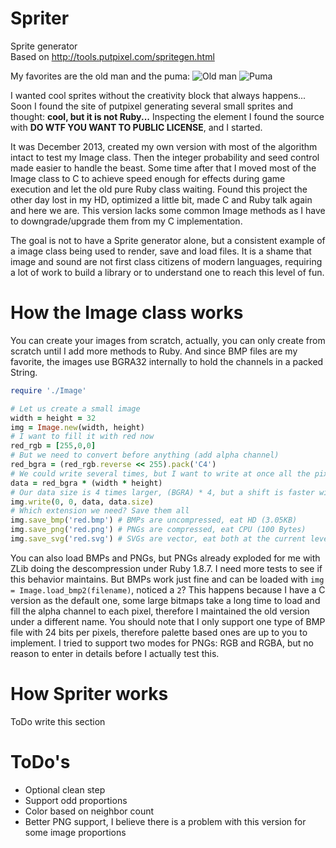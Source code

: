 # Spriter
Sprite generator  
Based on http://tools.putpixel.com/spritegen.html

My favorites are the old man and the puma:
![Old man](https://rawgithub.com/Maumagnaguagno/Spriter/master/images/sprite_64.svg)
![Puma](https://rawgithub.com/Maumagnaguagno/Spriter/master/images/sprite_65.svg)

I wanted cool sprites without the creativity block that always happens...  
Soon I found the site of putpixel generating several small sprites and thought: **cool, but it is not Ruby...**
Inspecting the element I found the source with **DO WTF YOU WANT TO PUBLIC LICENSE**, and I started.

It was December 2013, created my own version with most of the algorithm intact to test my Image class.
Then the integer probability and seed control made easier to handle the beast. Some time after that I moved most of the Image class to C to achieve speed enough for effects during game execution and let the old pure Ruby class waiting.
Found this project the other day lost in my HD, optimized a little bit, made C and Ruby talk again and here we are.
This version lacks some common Image methods as I have to downgrade/upgrade them from my C implementation.

The goal is not to have a Sprite generator alone, but a consistent example of a image class being used to render, save and load files. It is a shame that image and sound are not first class citizens of modern languages, requiring a lot of work to build a library or to understand one to reach this level of fun.

# How the Image class works
You can create your images from scratch, actually, you can only create from scratch until I add more methods to Ruby. And since BMP files are my favorite, the images use BGRA32 internally to hold the channels in a packed String.
```Ruby
require './Image'

# Let us create a small image
width = height = 32
img = Image.new(width, height)
# I want to fill it with red now
red_rgb = [255,0,0]
# But we need to convert before anything (add alpha channel)
red_bgra = (red_rgb.reverse << 255).pack('C4')
# We could write several times, but I want to write at once all the pixels
data = red_bgra * (width * height)
# Our data size is 4 times larger, (BGRA) * 4, but a shift is faster with integers
img.write(0, 0, data, data.size)
# Which extension we need? Save them all
img.save_bmp('red.bmp') # BMPs are uncompressed, eat HD (3.05KB)
img.save_png('red.png') # PNGs are compressed, eat CPU (100 Bytes)
img.save_svg('red.svg') # SVGs are vector, eat both at the current level (66.4 KB)
```
You can also load BMPs and PNGs, but PNGs already exploded for me with ZLib doing the descompression under Ruby 1.8.7. I need more tests to see if this behavior maintains. But BMPs work just fine and can be loaded with ```img = Image.load_bmp2(filename)```, noticed a ```2```? This happens because I have a C version as the default one, some large bitmaps take a long time to load and fill the alpha channel to each pixel, therefore I maintained the old version under a different name. You should note that I only support one type of BMP file with 24 bits per pixels, therefore palette based ones are up to you to implement. I tried to support two modes for PNGs: RGB and RGBA, but no reason to enter in details before I actually test this.

# How Spriter works
ToDo write this section

# ToDo's
- Optional clean step
- Support odd proportions
- Color based on neighbor count
- Better PNG support, I believe there is a problem with this version for some image proportions
